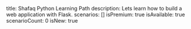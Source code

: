 title: Shafaq Python Learning Path
description: Lets learn how to build a web application with Flask.
scenarios: []
isPremium: true
isAvailable: true
scenarioCount: 0
isNew: true
